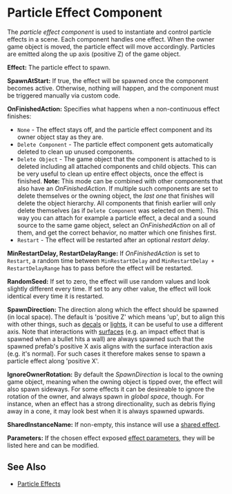 # Particle Effect Component

The *particle effect component* is used to instantiate and control particle effects in a scene. Each component handles one effect. When the owner game object is moved, the particle effect will move accordingly. Particles are emitted along the up axis (positive Z) of the game object.

**Effect:** The particle effect to spawn.

**SpawnAtStart:** If true, the effect will be spawned once the component becomes active. Otherwise, nothing will happen, and the component must be triggered manually via custom code.

**OnFinishedAction:** Specifies what happens when a non-continuous effect finishes:

* `None` - The effect stays off, and the particle effect component and its owner object stay as they are.
* `Delete Component` - The particle effect component gets automatically deleted to clean up unused components.
* `Delete Object` - The game object that the component is attached to is deleted including all attached components and child objects. This can be very useful to clean up entire effect objects, once the effect is finished. **Note:** This mode can be combined with other components that also have an *OnFinishedAction*. If multiple such components are set to delete themselves or the owning object, the *last one* that finishes will delete the object hierarchy. All components that finish earlier will only delete themselves (as if `Delete Component` was selected on them). This way you can attach for example a particle effect, a decal and a sound source to the same game object, select an *OnFinishedAction* on all of them, and get the correct behavior, no matter which one finishes first.
* `Restart` - The effect will be restarted after an optional *restart delay*.

**MinRestartDelay, RestartDelayRange:** If *OnFinishedAction* is set to `Restart`, a random time between `MinRestartDelay` and `MinRestartDelay + RestartDelayRange` has to pass before the effect will be restarted.

**RandomSeed:** If set to zero, the effect will use random values and look slightly different every time. If set to any other value, the effect will look identical every time it is restarted.

**SpawnDirection:** The direction along which the effect should be spawned (in local space). The default is 'positive Z' which means 'up', but to align this with other things, such as [decals](../decals.md) or [lights](Lighting.md), it can be useful to use a different axis. Note that interactions with [surfaces](../../materials/surfaces.md) (e.g. an impact effect that is spawned when a bullet hits a wall) are always spawned such that the spawned prefab's positive X axis aligns with the surface interaction axis (e.g. it's normal). For such cases it therefore makes sense to spawn a particle effect along 'positive X'.

**IgnoreOwnerRotation:** By default the *SpawnDirection* is local to the owning game object, meaning when the owning object is tipped over, the effect will also spawn sideways. For some effects it can be desireable to ignore the rotation of the owner, and always spawn in *global space*, though. For instance, when an effect has a strong directionality, such as debris flying away in a cone, it may look best when it is always spawned upwards.

**SharedInstanceName:** If non-empty, this instance will use a [shared effect](Particle-Effects.md#shared-effects).

**Parameters:** If the chosen effect exposed [effect parameters](Particle-Effects.md#effect-parameters), they will be listed here and can be modified.

## See Also


* [Particle Effects](Particle-Effects.md)
